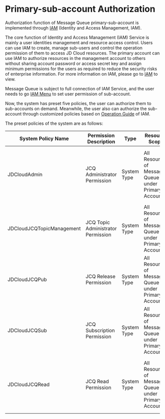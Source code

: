 # Primary-sub-account Authorization

Authorization function of Message Queue primary-sub-account is implemented through [IAM](https://docs.jdcloud.com/cn/iam/product-overview) (Identity and Access Management, IAM).

The core function of Identity and Access Management (IAM) Service is mainly a user identities management and resource access control. Users can use IAM to create, manage sub-users and control the operation permission of them to access JD Cloud resources. The primary account can use IAM to authorize resources in the management account to others without sharing account password or access secret key and assign minimum permissions for the users as required to reduce the security risks of enterprise information. For more information on IAM, please go to [IAM](https://docs.jdcloud.com/cn/iam/product-overview) to view.

Message Queue is subject to full connection of IAM Service, and the user needs to go [IAM Menu](https://cm-console.jdcloud.com/cmSummary) to set user permission of sub-account.

Now, the system has preset five policies, the user can authorize them to sub-accounts on demand. Meanwhile, the user also can authorize the sub-account through customized policies based on [Operation Guide](https://docs.jdcloud.com/cn/iam/policy-management) of IAM.

The preset policies of the system are as follows:

| System Policy Name              | Permission Description                    | Type     | Resource Scope                       | Description                                                   |
| ------------------------- | --------------------------- | -------- | ------------------------------ | ------------------------------------------------------ |
| JDCloudAdmin              | JCQ Administrator Permission   | System Type | All Resources of Message Queue under Primary Account | All permissions of Message Queue, including management, and message release and subscription       |
| JDCloudJCQTopicManagement | JCQ Topic Administrator Permission | System Type | All Resources of Message Queue under Primary Account | Can manage Topic of Message Queue, including create, delete and changeTopic |
| JDCloudJCQPub             | JCQ Release Permission     | System Type | All Resources of Message Queue under Primary Account | Can release message to existing Topic                                |
| JDCloudJCQSub             | JCQ Subscription Permission     | System Type | All Resources of Message Queue under Primary Account | Can create, delete, manage subscription and consume messages to existing Topic        |
| JDCloudJCQRead            | JCQ Read Permission       | System Type | All Resources of Message Queue under Primary Account | Can search information and dead letter queue of existing Topic, without modifying permission      |
